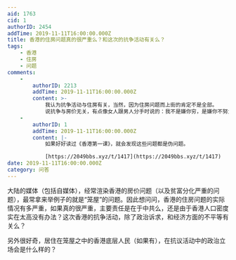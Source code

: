 ```yaml
---
aid: 1763
cid: 1
authorID: 2454
addTime: 2019-11-11T16:00:00.000Z
title: 香港的住房问题真的很严重么？和这次的抗争活动有关么？
tags:
    - 香港
    - 住房
    - 问题
comments:
    -
        authorID: 2213
        addTime: 2019-11-11T16:00:00.000Z
        content: >-
            我认为抗争活动与住房有关，当然，因为住房问题而上街的肯定不是全部。
            说抗争与房价无关，有点像女人跟男人分手时说的：我不是嫌你穷，是嫌你不努力/没有能力。似乎一旦把抗争与房价扯上关系，就显得拜金，显得Low了。
    -
        authorID: 1
        addTime: 2019-11-11T16:00:00.000Z
        content: |-
            如果好好读过《香港第一课》，就会发现这些问题都是伪问题。

            [https://2049bbs.xyz/t/1417](https://2049bbs.xyz/t/1417)
date: 2019-11-11T16:00:00.000Z
category: 问答
---
```


大陆的媒体（包括自媒体），经常渲染香港的房价问题（以及贫富分化严重的问题），最常拿来举例子的就是“笼屋”的问题。因此想问问，香港的住房问题的实际情况有多严重，如果真的很严重，主要责任是在于中共么，还是由于香港人口密度实在太高没有办法？这次香港的抗争活动，除了政治诉求，和经济方面的不平等有关么？

另外很好奇，居住在笼屋之中的香港底层人民（如果有），在抗议活动中的政治立场会是什么样的？
